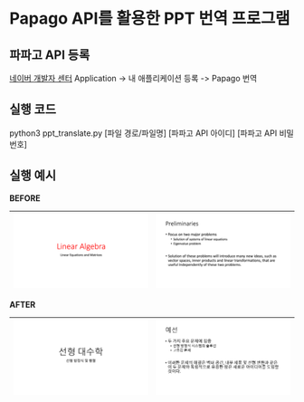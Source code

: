 # Papago API를 활용한 PPT 번역 프로그램

## 파파고 API 등록
[네이버 개발자 센터](https://developers.naver.com/)
Application -> 내 애플리케이션 등록 -> Papago 번역

## 실행 코드
python3 ppt_translate.py [파일 경로/파일명] [파파고 API 아이디] [파파고 API 비밀번호]

## 실행 예시
**BEFORE**

|![before1](./examples/b1.png)|![before2](./examples/b2.png)|
|-----------------------------|-----------------------------|

**AFTER**

|![after1](./examples/a1.png)|![after2](./examples/a2.png)|
|----------------------------|----------------------------|
